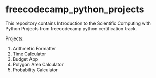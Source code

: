 # freecodecamp_python_projects

This repository contains Introduction to the Scientific Computing with Python Projects from freecodecamp python certification track.

Projects:
  1.  Arithmetic Formatter
  2.  Time Calculator
  3.  Budget App
  4.  Polygon Area Calculator
  5.  Probability Calculator

